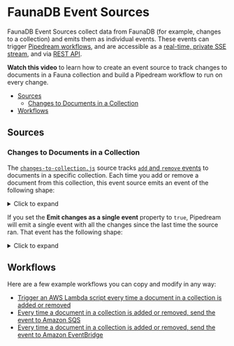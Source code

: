 # FaunaDB Event Sources

FaunaDB Event Sources collect data from FaunaDB (for example, changes to a collection) and emits them as individual events. These events can trigger [Pipedream workflows](https://docs.pipedream.com/workflows/), and are accessible as a [real-time, private SSE stream](https://docs.pipedream.com/api/sse/), and via [REST API](https://docs.pipedream.com/api/rest/).

**Watch this video** to learn how to create an event source to track changes to documents in a Fauna collection and build a Pipedream workflow to run on every change.

<!--ts-->

- [Sources](#sources)
  - [Changes to Documents in a Collection](#changes-to-documents-in-a-collection)
- [Workflows](#workflows)

<!--te-->

## Sources

### Changes to Documents in a Collection

The [`changes-to-collection.js`](changes-to-collection.js) source tracks [`add` and `remove` events](https://docs.fauna.com/fauna/current/api/fql/functions/events) to documents in a specific collection. Each time you add or remove a document from this collection, this event source emits an event of the following shape:

<details>
  <summary>Click to expand</summary>
```json
{
  "ts": 1588738648630000,
  "action": "add",
  "document": {
    "@ref": {
      "id": "264744257335591434",
      "collection": {
        "@ref": {
          "id": "test",
          "collection": { "@ref": { "id": "collections" } }
        }
      }
    }
  },
  "instance": {
    "@ref": {
      "id": "264744257335591434",
      "collection": {
        "@ref": {
          "id": "test",
          "collection": { "@ref": { "id": "collections" } }
        }
      }
    }
  }
}
```
</details>

If you set the **Emit changes as a single event** property to `true`, Pipedream will emit a single event with all the changes since the last time the source ran. That event has the following shape:

<details>
  <summary>Click to expand</summary>
```json
[
  {
    "ts": 1588738648630000,
    "action": "add",
    "document": {
      "@ref": {
        "id": "264744257335591434",
        "collection": {
          "@ref": {
            "id": "test",
            "collection": { "@ref": { "id": "collections" } }
          }
        }
      }
    },
    "instance": {
      "@ref": {
        "id": "264744257335591434",
        "collection": {
          "@ref": {
            "id": "test",
            "collection": { "@ref": { "id": "collections" } }
          }
        }
      }
    }
  },
  {
    "ts": 1588739721810000,
    "action": "remove",
    "document": {
      "@ref": {
        "id": "264744257335591434",
        "collection": {
          "@ref": {
            "id": "test",
            "collection": { "@ref": { "id": "collections" } }
          }
        }
      }
    },
    "instance": {
      "@ref": {
        "id": "264744257335591434",
        "collection": {
          "@ref": {
            "id": "test",
            "collection": { "@ref": { "id": "collections" } }
          }
        }
      }
    }
  }
]
```
</details>

## Workflows

Here are a few example workflows you can copy and modify in any way:

- [Trigger an AWS Lambda script every time a document in a collection is added or removed](https://pipedream.com/@dylburger/changes-to-faunadb-documents-to-aws-lambda-p_RRC9NL/readme)
- [Every time a document in a collection is added or removed, send the event to Amazon SQS](https://pipedream.com/@dylburger/changes-to-faunadb-documents-aws-sqs-p_PACGag/readme)
- [Every time a document in a collection is added or removed, send the event to Amazon EventBridge](https://pipedream.com/@dylburger/changes-to-faunadb-documents-to-aws-eventbridge-event-bus-p_o7Cl3V/readme)
